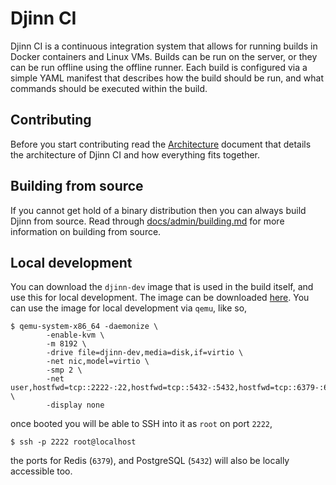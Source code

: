 # Djinn CI

Djinn CI is a continuous integration system that allows for running builds in
Docker containers and Linux VMs. Builds can be run on the server, or they can
be run offline using the offline runner. Each build is configured via a simple
YAML manifest that describes how the build should be run, and what commands
should be executed within the build.

## Contributing

Before you start contributing read the [Architecture](architecture.md) document
that details the architecture of Djinn CI and how everything fits together.

## Building from source

If you cannot get hold of a binary distribution then you can always build Djinn
from source. Read through [docs/admin/building.md](docs/admin/building.md) for
more information on building from source.

## Local development

You can download the `djinn-dev` image that is used in the build itself, and
use this for local development. The image can be downloaded
[here](https://djinn-ci.com/n/djinn-ci/djinn/-/images). You can use the image
for local development via `qemu`, like so,

    $ qemu-system-x86_64 -daemonize \
            -enable-kvm \
            -m 8192 \
            -drive file=djinn-dev,media=disk,if=virtio \
            -net nic,model=virtio \
            -smp 2 \
            -net user,hostfwd=tcp::2222-:22,hostfwd=tcp::5432-:5432,hostfwd=tcp::6379-:6379 \
            -display none

once booted you will be able to SSH into it as `root` on port `2222`,

    $ ssh -p 2222 root@localhost

the ports for Redis (`6379`), and PostgreSQL (`5432`) will also be locally
accessible too.
